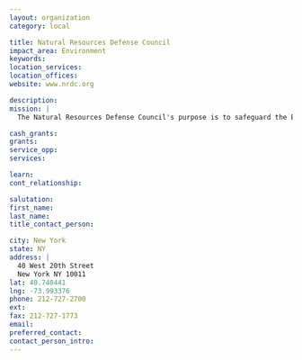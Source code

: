 ```yaml
---
layout: organization
category: local

title: Natural Resources Defense Council
impact_area: Environment
keywords: 
location_services: 
location_offices: 
website: www.nrdc.org

description: 
mission: |
  The Natural Resources Defense Council's purpose is to safeguard the Earth: its people, its plants and animals and the natural systems on which all life depends.We seek to establish sustainability and good stewardship of the Earth as central ethical imperatives of human society. NRDC affirms the integral place of human beings in the environment.We strive to protect nature in ways that advance the long-term welfare of present and future generations.We work to foster the fundamental right of all people to have a voice in decisions that affect their environment. We seek to break down the pattern of disproportionate environmental burdens borne by people of color and others who face social or economic inequities. 

cash_grants: 
grants: 
service_opp: 
services: 

learn: 
cont_relationship: 

salutation: 
first_name: 
last_name: 
title_contact_person: 

city: New York
state: NY
address: |
  40 West 20th Street  
  New York NY 10011
lat: 40.740441
lng: -73.993376
phone: 212-727-2700
ext: 
fax: 212-727-1773
email: 
preferred_contact: 
contact_person_intro: 
---
```

